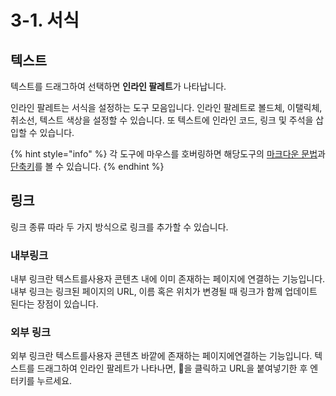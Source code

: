 # 3-1. 서식

## 텍스트

텍스트를 드래그하여 선택하면 **인라인 팔레트**가 나타납니다.

인라인 팔레트는 서식을 설정하는 도구 모음입니다. 인라인 팔레트로 볼드체, 이탤릭체, 취소선, 텍스트 색상을 설정할 수 있습니다. 또 텍스트에 인라인 코드, 링크 및 주석을 삽입할 수 있습니다.

{% hint style="info" %}
각 도구에 마우스를 호버링하면 해당도구의 [마크다운 문법](../undefined-1/undefined.md)과 [단축키](../undefined-1/undefined-1.md)를 볼 수 있습니다.
{% endhint %}

## 링크

링크 종류 따라 두 가지 방식으로 링크를 추가할 수 있습니다.

### 내부링크

내부 링크란 텍스트를사용자 콘텐츠 내에 이미 존재하는 페이지에 연결하는 기능입니다. 내부 링크는 링크된 페이지의 URL, 이름 혹은 위치가 변경될 때 링크가 함께 업데이트 된다는 장점이 있습니다.

### 외부 링크

외부 링크란 텍스트를사용자 콘텐츠 바깥에 존재하는 페이지에연결하는 기능입니다. 텍스트를 드래그하여 인라인 팔레트가 나타나면, 🔗을 클릭하고 URL을 붙여넣기한 후 엔터키를 누르세요.



